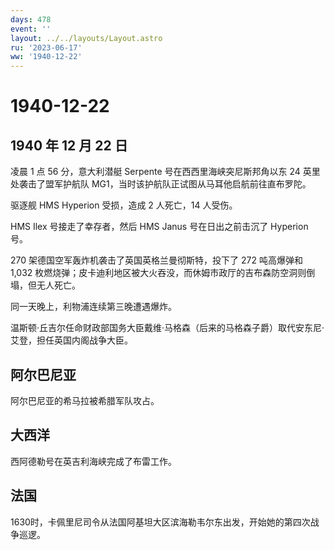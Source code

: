 ```yaml
---
days: 478
event: ''
layout: ../../layouts/Layout.astro
ru: '2023-06-17'
ww: '1940-12-22'
---
```


# 1940-12-22

## 1940 年 12 月 22 日

凌晨 1 点 56 分，意大利潜艇 Serpente 号在西西里海峡突尼斯邦角以东 24
英里处袭击了盟军护航队 MG1，当时该护航队正试图从马耳他启航前往直布罗陀。

驱逐舰 HMS Hyperion 受损，造成 2 人死亡，14 人受伤。

HMS Ilex 号接走了幸存者，然后 HMS Janus 号在日出之前击沉了 Hyperion 号。

270 架德国空军轰炸机袭击了英国英格兰曼彻斯特，投下了 272 吨高爆弹和
1,032
枚燃烧弹；皮卡迪利地区被大火吞没，而休姆市政厅的吉布森防空洞则倒塌，但无人死亡。

同一天晚上，利物浦连续第三晚遭遇爆炸。

温斯顿·丘吉尔任命财政部国务大臣戴维·马格森（后来的马格森子爵）取代安东尼·艾登，担任英国内阁战争大臣。

## 阿尔巴尼亚

阿尔巴尼亚的希马拉被希腊军队攻占。

## 大西洋

西阿德勒号在英吉利海峡完成了布雷工作。

## 法国

1630时，卡佩里尼司令从法国阿基坦大区滨海勒韦尔东出发，开始她的第四次战争巡逻。